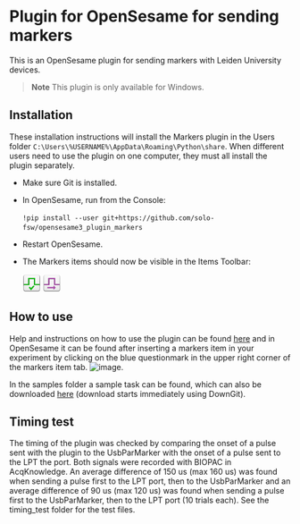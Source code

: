 # Plugin for OpenSesame for sending markers
This is an OpenSesame plugin for sending markers with Leiden University devices. 

> **Note**
> This plugin is only available for Windows. 

## Installation
These installation instructions will install the Markers plugin in the Users folder `C:\Users\%USERNAME%\AppData\Roaming\Python\share`. When different users need to use the plugin on one computer, they must all install the plugin separately.

- Make sure Git is installed.

- In OpenSesame, run from the Console:

    `!pip install --user git+https://github.com/solo-fsw/opensesame3_plugin_markers`

- Restart OpenSesame. 

- The Markers items should now be visible in the Items Toolbar:

    ![markers_init](/opensesame_plugins/markers_init/markers_init_large.png)
    ![markers_send](/opensesame_plugins/markers_send/markers_send_large.png)

## How to use
Help and instructions on how to use the plugin can be found [here](https://github.com/solo-fsw/opensesame_plugin_markers/blob/main/opensesame_plugins/markers_init/markers_init.md) and in OpenSesame it can be found after inserting a markers item in your experiment by clicking on the blue questionmark in the upper right corner of the markers item tab. ![image](https://user-images.githubusercontent.com/56065641/217841460-634aee68-7b98-4154-8275-ac75337788e7.png).

In the samples folder a sample task can be found, which can also be downloaded [here](https://downgit.github.io/#/home?url=https://github.com/solo-fsw/opensesame_plugin_markers/tree/main/samples) (download starts immediately using DownGit).

## Timing test
The timing of the plugin was checked by comparing the onset of a pulse sent with the plugin to the UsbParMarker with the onset of a pulse sent to the LPT the port. Both signals were recorded with BIOPAC in AcqKnowledge. An average difference of 150 us (max 160 us) was found when sending a pulse first to the LPT port, then to the UsbParMarker and an average difference of 90 us (max 120 us) was found when sending a pulse first to the UsbParMarker, then to the LPT port (10 trials each). See the timing_test folder for the test files.

